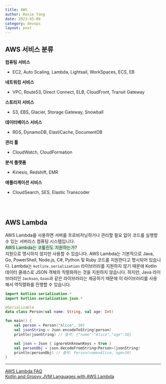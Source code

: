```yaml
---
title: AWS
author: Rosie Yang
date: 2023-05-08
category: devops
layout: post
---
```


## AWS 서비스 분류
**컴퓨팅 서비스**   
+ EC2, Auto Scaling, Lambda, Lightsail, WorkSpaces, ECS, EB  

**네트워킹 서비스**  
+ VPC, Route53, Direct Connect, ELB, CloudFront, Transit Gateway  

**스토리지 서비스**  
+ S3, EBS, Glacier, Storage Gateway, Snowball  

**데이터베이스 서비스**  
+ RDS, DynamoDB, ElastiCache, DocumentDB

**관리 툴**
+ CloudWatch, CloudFormation

**분석 플랫폼**
+ Kinesis, Redshift, EMR

**애플리케이션 서비스**  
+ CloudSearch, SES, Elastic Transcoder

<br><br>

## AWS Lambda
AWS Lambda를 사용하면 서버를 프로비저닝하거나 관리할 필요 없이 코드를 실행할 수 있는 서버리스 컴퓨팅 시스템입니다.  
<span style="background-color:#DCFFE4">AWS Lambda는 코틀린도 지원하는가?</span>  
지원으로 명시하지 않지만 사용할 수 있습니다. AWS Lambda는 기본적으로 Java, Go, PowerShell, Node.js, C#, Python 및 Ruby 코드를 지원한다고 명시되어 있습니다. Lambda는 ```kotlinx.serialization``` 라이브러리를 지원하지 않기 때문에 Kotlin 데이터 클래스로 JSON 객체의 직렬화하는 것을 지원하지 않습니다. 하지만, Java 라이브러리인 ```Jackson```, ```Gson```과 같은 라이브러리는 제공하기 때문에 이 라이브러리를 사용해서 역직렬화를 진행할 수 있습니다.  
```kotlin
import kotlinx.serialization.*
import kotlinx.serialization.json.*

@Serializable
data class Person(val name: String, val age: Int)

fun main() {
    val person = Person("Alice", 30)
    val jsonString = Json.encodeToString(person)
    println(jsonString) // 출력: {"name":"Alice","age":30}

    val json = Json { ignoreUnknownKeys = true }
    val personObj = json.decodeFromString<Person>(jsonString)
    println(personObj) // 출력: Person(name=Alice, age=30)
}
```


<hr/>

[AWS Lambda FAQ](https://aws.amazon.com/ko/lambda/faqs/)  
[Kotlin and Groovy JVM Languages with AWS Lambda](https://aws.amazon.com/ko/blogs/compute/kotlin-and-groovy-jvm-languages-with-aws-lambda/)

<div style="padding:3px; margin:200px 0;"></div>   